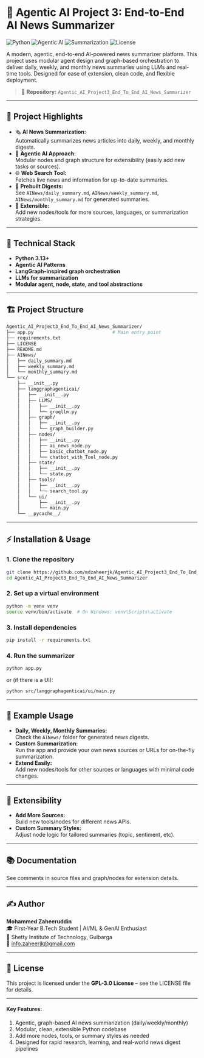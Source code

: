 # 📰 Agentic AI Project 3: End-to-End AI News Summarizer

![Python](https://img.shields.io/badge/Python-3.13%2B-brightgreen)
![Agentic AI](https://img.shields.io/badge/Agentic%20AI-News%20Summarizer-blue)
![Summarization](https://img.shields.io/badge/AI-Summarization-orange)
![License](https://img.shields.io/badge/License-GPL--3.0-orange)

A modern, agentic, end-to-end AI-powered news summarizer platform. This project uses modular agent design and graph-based orchestration to deliver daily, weekly, and monthly news summaries using LLMs and real-time tools. Designed for ease of extension, clean code, and flexible deployment.

> 📁 **Repository:** `Agentic_AI_Project3_End_To_End_AI_News_Summarizer`

---

## 🚀 Project Highlights

- 🗞️ **AI News Summarization:**  
  Automatically summarizes news articles into daily, weekly, and monthly digests.
- 🤖 **Agentic AI Approach:**  
  Modular nodes and graph structure for extensibility (easily add new tasks or sources).
- 🌐 **Web Search Tool:**  
  Fetches live news and information for up-to-date summaries.
- 📅 **Prebuilt Digests:**  
  See `AINews/daily_summary.md`, `AINews/weekly_summary.md`, `AINews/monthly_summary.md` for generated summaries.
- 🧩 **Extensible:**  
  Add new nodes/tools for more sources, languages, or summarization strategies.

---

## 🧠 Technical Stack

- **Python 3.13+**
- **Agentic AI Patterns**
- **LangGraph-inspired graph orchestration**
- **LLMs for summarization**
- **Modular agent, node, state, and tool abstractions**

---

## 🏗️ Project Structure

```bash
Agentic_AI_Project3_End_To_End_AI_News_Summarizer/
├── app.py                             # Main entry point
├── requirements.txt
├── LICENSE
├── README.md
├── AINews/
│   ├── daily_summary.md
│   ├── weekly_summary.md
│   └── monthly_summary.md
└── src/
    ├── __init__.py
    ├── langgraphagenticai/
    │   ├── __init__.py
    │   ├── LLMS/
    │   │   ├── __init__.py
    │   │   └── groqllm.py
    │   ├── graph/
    │   │   ├── __init__.py
    │   │   └── graph_builder.py
    │   ├── nodes/
    │   │   ├── __init__.py
    │   │   ├── ai_news_node.py
    │   │   ├── basic_chatbot_node.py
    │   │   └── chatbot_with_Tool_node.py
    │   ├── state/
    │   │   ├── __init__.py
    │   │   └── state.py
    │   ├── tools/
    │   │   ├── __init__.py
    │   │   └── search_tool.py
    │   └── ui/
    │       ├── __init__.py
    │       └── main.py
    └── __pycache__/
```

---

## ⚡ Installation & Usage

### 1. Clone the repository
```bash
git clone https://github.com/mdzaheerjk/Agentic_AI_Project3_End_To_End_AI_News_Summarizer.git
cd Agentic_AI_Project3_End_To_End_AI_News_Summarizer
```

### 2. Set up a virtual environment
```bash
python -m venv venv
source venv/bin/activate  # On Windows: venv\Scripts\activate
```

### 3. Install dependencies
```bash
pip install -r requirements.txt
```

### 4. Run the summarizer
```bash
python app.py
```
or (if there is a UI):
```bash
python src/langgraphagenticai/ui/main.py
```

---

## 🧪 Example Usage

- **Daily, Weekly, Monthly Summaries:**  
  Check the `AINews/` folder for generated news digests.
- **Custom Summarization:**  
  Run the app and provide your own news sources or URLs for on-the-fly summarization.
- **Extend Easily:**  
  Add new nodes/tools for other sources or languages with minimal code changes.

---

## 🧩 Extensibility

- **Add More Sources:**  
  Build new tools/nodes for different news APIs.
- **Custom Summary Styles:**  
  Adjust node logic for tailored summaries (topic, sentiment, etc).

---

## 📚 Documentation

See comments in source files and graph/nodes for extension details.

---

## ✍️ Author

**Mohammed Zaheeruddin**  
🎓 First-Year B.Tech Student | AI/ML & GenAI Enthusiast  
🏫 Shetty Institute of Technology, Gulbarga  
📧 info.zaheerjk@gmail.com

---

## 📜 License

This project is licensed under the **GPL-3.0 License** – see the LICENSE file for details.

---

#### Key Features:
1. Agentic, graph-based AI news summarization (daily/weekly/monthly)
2. Modular, clean, extensible Python codebase
3. Add more nodes, tools, or summary styles as needed
4. Designed for rapid research, learning, and real-world news digest pipelines

